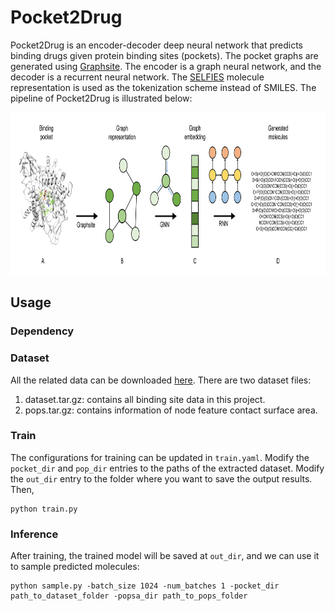 # Pocket2Drug
Pocket2Drug is an encoder-decoder deep neural network that predicts binding drugs given protein binding sites (pockets). The pocket graphs are generated using [Graphsite](https://github.com/shiwentao00/Graphsite). The encoder is a graph neural network, and the decoder is a recurrent neural network. The [SELFIES](https://github.com/aspuru-guzik-group/selfies) molecule representation is used as the tokenization scheme instead of SMILES. The pipeline of Pocket2Drug is illustrated below:
<p align="center">
<img width="820" height="260" src="doc/pipeline.png">
</p>

## Usage
### Dependency
### Dataset
All the related data can be downloaded [here](). There are two dataset files:
1. dataset.tar.gz: contains all binding site data in this project.
2. pops.tar.gz: contains information of node feature contact surface area.

### Train
The configurations for training can be updated in ```train.yaml```. Modify the ```pocket_dir``` and ```pop_dir``` entries to the paths of the extracted dataset. Modify the ```out_dir``` entry to the folder where you want to save the output results. Then,
```
python train.py
```

### Inference
After training, the trained model will be saved at ```out_dir```, and we can use it to sample predicted molecules:
```
python sample.py -batch_size 1024 -num_batches 1 -pocket_dir path_to_dataset_folder -popsa_dir path_to_pops_folder
```